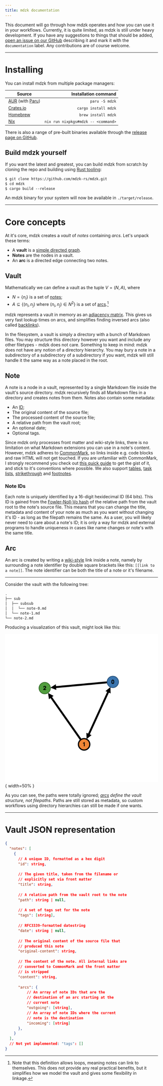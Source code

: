 ```yaml
---
title: mdzk documentation
---
```



This document will go through how mdzk operates and how you can use it in your workflows. Currently, it is quite limited, as mdzk is still under heavy development. If you have any suggestions to things that should be added, [open an issue on our GitHub](https://github.com/mdzk-rs/mdzk/issues/new) describing it and mark it with the `documentation` label. Any contributions are of course welcome.

---


# Installing

You can install mdzk from multiple package managers:

| Source | Installation command |
| -------------- | -------------------: |
| [AUR](https://aur.archlinux.org/packages/mdzk/) (with [Paru](https://github.com/Morganamilo/paru)) | `paru -S mdzk` |
| [Crates.io](https://crates.io/crates/mdzk) | `cargo install mdzk` |
| [Homebrew](https://formulae.brew.sh/formula/mdzk#default) | `brew install mdzk` |
| [Nix](https://search.nixos.org/packages?channel=unstable&show=mdzk&from=0&size=50&sort=relevance&type=packages&query=mdzk) | `nix run nixpkgs#mdzk -- <command>` |

There is also a range of pre-built binaries available through the [release page on GitHub](https://github.com/mdzk-rs/mdzk/releases).

## Build mdzk yourself

If you want the latest and greatest, you can build mdzk from scratch by cloning the repo and building using [Rust tooling](https://www.rust-lang.org/tools/install):

```shell
$ git clone https://github.com/mdzk-rs/mdzk.git
$ cd mdzk
$ cargo build --release
```

An mdzk binary for your system will now be available in `./target/release`.


---


# Core concepts

At it's core, mdzk creates a *vault* of *notes* containing *arcs*. Let's unpack these terms:

- A **vault** is a [simple directed graph](https://en.wikipedia.org/wiki/Directed_graph).
- **Notes** are the nodes in a vault.
- An **arc** is a directed edge connecting two notes.

## Vault

Mathematically we can define a vault as the tuple $V = (N, A)$, where

- $N = \{n_i\}$ is a set of [notes](#note);
- $A \subseteq \{(n_i, n_j)$ where $(n_i, n_j)\in N^2\}$ is a set of [arcs](#arc).[^arcs-def]

mdzk represents a vault in memory as an [adjacency matrix](https://mathworld.wolfram.com/AdjacencyMatrix.html). This gives us very fast lookup times on arcs, and simplifies finding inversed arcs (also called [backlinks](https://en.wikipedia.org/wiki/Backlink)).

[^arcs-def]: Note that this definition allows loops, meaning notes can link to themselves. This does not provide any real practical benefits, but it simplifies how we model the vault and gives some flexibility in linkage.

In the filesystem, a vault is simply a directory with a bunch of Markdown files. You may structure this directory however you want and include any other filetypes - mdzk does not care. Something to keep in mind: mdzk does not have any notion of a directory hierarchy. You may bury a note in a subdirectory of a subdirectory of a subdirectory if you want, mdzk will still handle it the same way as a note placed in the root.

## Note

A note is a node in a vault, represented by a single Markdown file inside the vault's source directory. mdzk recursively finds all Markdown files in a directory and creates notes from them. Notes also contain some metadata:

- An [ID](#note-ids);
- The original content of the source file;
- The processed content of the source file;
- A relative path from the vault root;
- An optional date;
- Optional tags.

Since mdzk only processes front matter and wiki-style links, there is no limitation on what Markdown extensions you can use in a note's content. However, mdzk adheres to [CommonMark](https://commonmark.org/), so links inside e.g. code blocks and raw HTML will not get touched. If you are unfamiliar with CommonMark, I strongly recommend you check out [this quick guide](https://commonmark.org/help/) to get the gist of it, and stick to it's conventions where possible. We also support [tables](https://github.github.com/gfm/#tables-extension-), [task lists](https://github.github.com/gfm/#task-list-items-extension-), [strikethrough](https://github.github.com/gfm/#strikethrough-extension-) and [footnotes](https://talk.commonmark.org/t/how-should-footnotes-behave/1106).

### Note IDs

Each note is uniquely identified by a 16-digit hexidecimal ID (64 bits). This ID is gained from the [Fowler-Noll-Vo hash](https://en.wikipedia.org/wiki/Fowler%E2%80%93Noll%E2%80%93Vo_hash_function) of the relative path from the vault root to the note's source file. This means that you can change the title, metadata and content of your note as much as you want without changing it's ID - as long as the filepath remains the same. As a user, you will likely never need to care about a note's ID; it is only a way for mdzk and external programs to handle uniqueness in cases like name changes or note's with the same title.

## Arc

An arc is created by writing a [wiki-style](https://www.mediawiki.org/wiki/Help:Links#Internal_links) link inside a note, namely by surrounding a note identifier by double square brackets like this: `[[link to a note]]`. The note identifier can be both the title of a note or it's filename.

---

Consider the vault with the following tree:

```shell
.
├── sub
│  ├── subsub
│  │  └── note-0.md
│  └── note-1.md
└── note-2.md
```

Producing a visualization of this vault, might look like this:

<!-- Using http://bl.ocks.org/rkirsling/5001347 to produce illustrative graphs atm. -->
![](images/vaults_01.png){ width=50% }

As you can see, the paths were totally ignored; *[arcs](#arc) define the vault structure, not filepaths*. Paths are still stored as metadata, so custom workflows using directory hierarchies can still be made if one wants.


---


# Vault JSON representation

```json
{
  "notes": [
    {
      // A unique ID, formatted as a hex digit
      "id": string,

      // The given title, taken from the filename or
      // explicitly set via front matter
      "title": string,

      // A relative path from the vault root to the note
      "path": string | null,

      // A set of tags set for the note
      "tags": [string],

      // RFC3339-formatted datestring
      "date": string | null,

      // The original content of the source file that
      // produced this note
      "original-content": string,

      // The content of the note. All internal links are
      // converted to CommonMark and the front matter
      // is stripped
      "content": string,

      "arcs": {
          // An array of note IDs that are the
          // destination of an arc starting at the
          // current note
          "outgoing": [string],
          // An array of note IDs where the current
          // note is the destination
          "incoming": [string]
      },
    }
  ],
  // Not yet implemented: "tags": []
}
```
